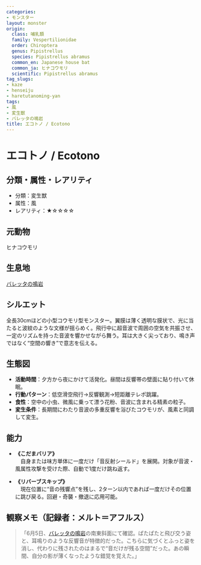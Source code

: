 ```yaml
---
categories:
- モンスター
layout: monster
origin:
  class: 哺乳類
  family: Vespertilionidae
  order: Chiroptera
  genus: Pipistrellus
  species: Pipistrellus abramus
  common_en: Japanese house bat
  common_ja: ヒナコウモリ
  scientific: Pipistrellus abramus
tag_slugs:
- kaze
- henseiju
- haretutanoming-yan
tags:
- 風
- 変生獣
- バレッタの鳴岩
title: エコトノ / Ecotono
---
```


# エコトノ / Ecotono

## 分類・属性・レアリティ
- 分類：変生獣
- 属性：風
- レアリティ：★☆☆☆☆

## 元動物
ヒナコウモリ

## 生息地
[バレッタの鳴岩](../place/baretta_echo.md)

## シルエット
全長30cmほどの小型コウモリ型モンスター。翼膜は薄く透明な膜状で、光に当たると波紋のような文様が揺らめく。飛行中に超音波で周囲の空気を共振させ、一定のリズムを持った音波を響かせながら舞う。耳は大きく尖っており、鳴き声ではなく“空間の響き”で意志を伝える。

## 生態図
- **活動時間**：夕方から夜にかけて活発化。昼間は反響帯の壁面に貼り付いて休眠。
- **行動パターン**：低空滑空飛行→反響観測→短距離テレポ跳躍。
- **食性**：空中の小虫、微風に乗って漂う花粉、音波に含まれる精素の粒子。
- **変生条件**：長期間にわたり音波の多重反響を浴びたコウモリが、風素と同調して変生。

## 能力
- **《こだまバリア》**  
　自身または味方単体に一度だけ「音反射シールド」を展開。対象が音波・風属性攻撃を受けた際、自動で1度だけ跳ね返す。

- **《リバーブスキップ》**  
　現在位置に“音の残響点”を残し、2ターン以内であれば一度だけその位置に跳び戻る。回避・奇襲・撤退に応用可能。

## 観察メモ（記録者：メルト＝アフルス）
> 「6月5日、[バレッタの鳴岩](../place/baretta_echo.md)の南東斜面にて確認。ぱたぱたと飛び交う姿と、耳鳴りのような反響音が特徴的だった。こちらに気づくとふっと姿を消し、代わりに残されたのはまるで“音だけが残る空間”だった。あの瞬間、自分の影が薄くなったような錯覚を覚えた。」